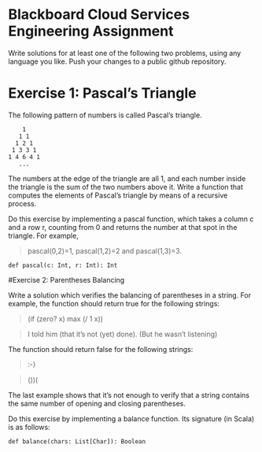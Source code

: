 # Blackboard Cloud Services Engineering Assignment

Write solutions for at least one of the following two problems, using any language you like. Push your changes to a public github repository.

# Exercise 1: Pascal’s Triangle  

The following pattern of numbers is called Pascal’s triangle.

        1  
       1 1  
      1 2 1  
     1 3 3 1   
    1 4 6 4 1  
       ...  

The numbers at the edge of the triangle are all 1, and each number inside the triangle is the sum of the two numbers above it. Write a function that computes the elements of Pascal’s triangle by means of a recursive process.

Do this exercise by implementing a pascal function, which takes a column c and a row r, counting from 0 and returns the number at that spot in the triangle. For example, 

>pascal(0,2)=1, pascal(1,2)=2 and pascal(1,3)=3.

    def pascal(c: Int, r: Int): Int  

#Exercise 2: Parentheses Balancing  

Write a solution which verifies the balancing of parentheses in a string. For example, the function should return true for the following strings:

>(if (zero? x) max (/ 1 x))  

>I told him (that it’s not (yet) done). (But he wasn’t listening)  

The function should return false for the following strings:

>:-)  

>())(  

The last example shows that it’s not enough to verify that a string contains the same number of opening and closing parentheses.

Do this exercise by implementing a balance function. Its signature (in Scala) is as follows:

    def balance(chars: List[Char]): Boolean


